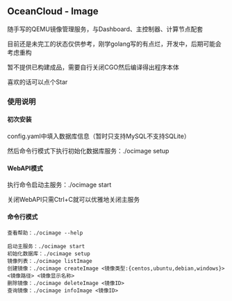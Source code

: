 ## OceanCloud - Image

随手写的QEMU镜像管理服务，与Dashboard、主控制器、计算节点配套

目前还是未完工的状态仅供参考，刚学golang写的有点烂，开发中，后期可能会考虑重构

暂不提供已构建成品，需要自行关闭CGO然后编译得出程序本体

喜欢的话可以点个Star

### 使用说明

#### 初次安装

config.yaml中填入数据库信息（暂时只支持MySQL不支持SQLite）

然后命令行模式下执行初始化数据库服务：./ocimage setup

#### WebAPI模式

执行命令启动主服务：./ocimage start

关闭WebAPI只需Ctrl+C就可以优雅地关闭主服务

#### 命令行模式

```
查看帮助：./ocimage --help

启动主服务：./ocimage start
初始化数据库：./ocimage setup
镜像列表：./ocimage listImage
创建镜像：./ocimage createImage <镜像类型:{centos,ubuntu,debian,windows}> <镜像路径> <镜像显示名称>
删除镜像：./ocimage deleteImage <镜像ID>
查询镜像：./ocimage infoImage <镜像ID>
```

